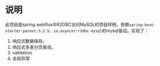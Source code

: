 # 说明
此项目是spring webflux中R2DBC访问MySQL的项目样例。依赖`spring-boot-starter-parent:3.2.5`、`io.asyncer:r2dbc-mysql`的mysql驱动。实现了：

1. 响应式数据保存。
2. 响应式多表分页查询。
3. validation
4. 全局异常


